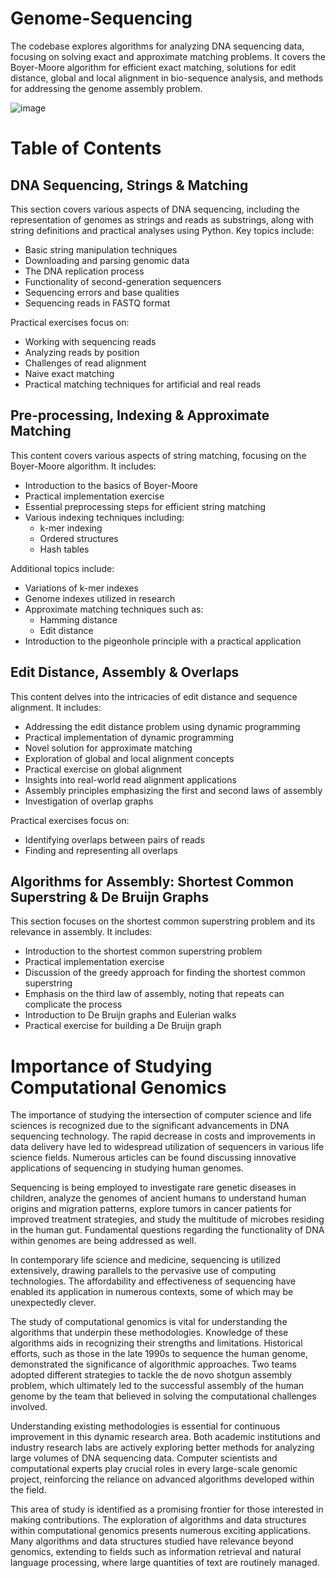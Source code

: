 # Genome-Sequencing
The codebase explores algorithms for analyzing DNA sequencing data, focusing on solving exact and approximate matching problems. It covers the Boyer-Moore algorithm for efficient exact matching, solutions for edit distance, global and local alignment in bio-sequence analysis, and methods for addressing the genome assembly problem.

![image](https://github.com/user-attachments/assets/55974a1e-b65d-4ede-be69-1166abe47e43)


# Table of Contents

## DNA Sequencing, Strings & Matching
This section covers various aspects of DNA sequencing, including the representation of genomes as strings and reads as substrings, along with string definitions and practical analyses using Python. Key topics include:
- Basic string manipulation techniques
- Downloading and parsing genomic data
- The DNA replication process
- Functionality of second-generation sequencers
- Sequencing errors and base qualities
- Sequencing reads in FASTQ format

Practical exercises focus on:
- Working with sequencing reads
- Analyzing reads by position
- Challenges of read alignment
- Naive exact matching
- Practical matching techniques for artificial and real reads

## Pre-processing, Indexing & Approximate Matching
This content covers various aspects of string matching, focusing on the Boyer-Moore algorithm. It includes:
- Introduction to the basics of Boyer-Moore
- Practical implementation exercise
- Essential preprocessing steps for efficient string matching
- Various indexing techniques including:
  - k-mer indexing
  - Ordered structures
  - Hash tables

Additional topics include:
- Variations of k-mer indexes
- Genome indexes utilized in research
- Approximate matching techniques such as:
  - Hamming distance
  - Edit distance
- Introduction to the pigeonhole principle with a practical application

## Edit Distance, Assembly & Overlaps
This content delves into the intricacies of edit distance and sequence alignment. It includes:
- Addressing the edit distance problem using dynamic programming
- Practical implementation of dynamic programming
- Novel solution for approximate matching
- Exploration of global and local alignment concepts
- Practical exercise on global alignment
- Insights into real-world read alignment applications
- Assembly principles emphasizing the first and second laws of assembly
- Investigation of overlap graphs

Practical exercises focus on:
- Identifying overlaps between pairs of reads
- Finding and representing all overlaps

## Algorithms for Assembly: Shortest Common Superstring & De Bruijn Graphs
This section focuses on the shortest common superstring problem and its relevance in assembly. It includes:
- Introduction to the shortest common superstring problem
- Practical implementation exercise
- Discussion of the greedy approach for finding the shortest common superstring
- Emphasis on the third law of assembly, noting that repeats can complicate the process
- Introduction to De Bruijn graphs and Eulerian walks
- Practical exercise for building a De Bruijn graph


# Importance of Studying Computational Genomics

The importance of studying the intersection of computer science and life sciences is recognized due to the significant advancements in DNA sequencing technology. The rapid decrease in costs and improvements in data delivery have led to widespread utilization of sequencers in various life science fields. Numerous articles can be found discussing innovative applications of sequencing in studying human genomes.

Sequencing is being employed to investigate rare genetic diseases in children, analyze the genomes of ancient humans to understand human origins and migration patterns, explore tumors in cancer patients for improved treatment strategies, and study the multitude of microbes residing in the human gut. Fundamental questions regarding the functionality of DNA within genomes are being addressed as well. 

In contemporary life science and medicine, sequencing is utilized extensively, drawing parallels to the pervasive use of computing technologies. The affordability and effectiveness of sequencing have enabled its application in numerous contexts, some of which may be unexpectedly clever.

The study of computational genomics is vital for understanding the algorithms that underpin these methodologies. Knowledge of these algorithms aids in recognizing their strengths and limitations. Historical efforts, such as those in the late 1990s to sequence the human genome, demonstrated the significance of algorithmic approaches. Two teams adopted different strategies to tackle the de novo shotgun assembly problem, which ultimately led to the successful assembly of the human genome by the team that believed in solving the computational challenges involved.

Understanding existing methodologies is essential for continuous improvement in this dynamic research area. Both academic institutions and industry research labs are actively exploring better methods for analyzing large volumes of DNA sequencing data. Computer scientists and computational experts play crucial roles in every large-scale genomic project, reinforcing the reliance on advanced algorithms developed within the field.

This area of study is identified as a promising frontier for those interested in making contributions. The exploration of algorithms and data structures within computational genomics presents numerous exciting applications. Many algorithms and data structures studied have relevance beyond genomics, extending to fields such as information retrieval and natural language processing, where large quantities of text are routinely managed.
